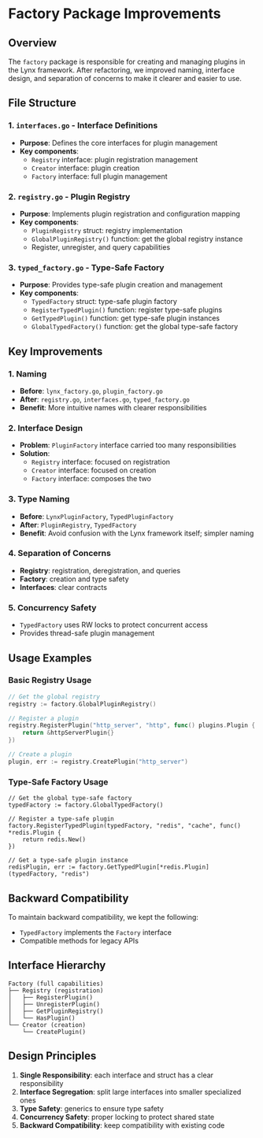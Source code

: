 # Factory Package Improvements

## Overview

The `factory` package is responsible for creating and managing plugins in the Lynx framework. After refactoring, we improved naming, interface design, and separation of concerns to make it clearer and easier to use.

## File Structure

### 1. `interfaces.go` - Interface Definitions
- **Purpose**: Defines the core interfaces for plugin management
- **Key components**:
  - `Registry` interface: plugin registration management
  - `Creator` interface: plugin creation
  - `Factory` interface: full plugin management

### 2. `registry.go` - Plugin Registry
- **Purpose**: Implements plugin registration and configuration mapping
- **Key components**:
  - `PluginRegistry` struct: registry implementation
  - `GlobalPluginRegistry()` function: get the global registry instance
  - Register, unregister, and query capabilities

### 3. `typed_factory.go` - Type-Safe Factory
- **Purpose**: Provides type-safe plugin creation and management
- **Key components**:
  - `TypedFactory` struct: type-safe plugin factory
  - `RegisterTypedPlugin()` function: register type-safe plugins
  - `GetTypedPlugin()` function: get type-safe plugin instances
  - `GlobalTypedFactory()` function: get the global type-safe factory

## Key Improvements

### 1. Naming
- **Before**: `lynx_factory.go`, `plugin_factory.go`
- **After**: `registry.go`, `interfaces.go`, `typed_factory.go`
- **Benefit**: More intuitive names with clearer responsibilities

### 2. Interface Design
- **Problem**: `PluginFactory` interface carried too many responsibilities
- **Solution**:
  - `Registry` interface: focused on registration
  - `Creator` interface: focused on creation
  - `Factory` interface: composes the two

### 3. Type Naming
- **Before**: `LynxPluginFactory`, `TypedPluginFactory`
- **After**: `PluginRegistry`, `TypedFactory`
- **Benefit**: Avoid confusion with the Lynx framework itself; simpler naming

### 4. Separation of Concerns
- **Registry**: registration, deregistration, and queries
- **Factory**: creation and type safety
- **Interfaces**: clear contracts

### 5. Concurrency Safety
- `TypedFactory` uses RW locks to protect concurrent access
- Provides thread-safe plugin management

## Usage Examples

### Basic Registry Usage
```go
// Get the global registry
registry := factory.GlobalPluginRegistry()

// Register a plugin
registry.RegisterPlugin("http_server", "http", func() plugins.Plugin {
    return &httpServerPlugin{}
})

// Create a plugin
plugin, err := registry.CreatePlugin("http_server")
```

### Type-Safe Factory Usage
```golang
// Get the global type-safe factory
typedFactory := factory.GlobalTypedFactory()

// Register a type-safe plugin
factory.RegisterTypedPlugin(typedFactory, "redis", "cache", func() *redis.Plugin {
    return redis.New()
})

// Get a type-safe plugin instance
redisPlugin, err := factory.GetTypedPlugin[*redis.Plugin](typedFactory, "redis")
```

## Backward Compatibility

To maintain backward compatibility, we kept the following:
- `TypedFactory` implements the `Factory` interface
- Compatible methods for legacy APIs

## Interface Hierarchy

```
Factory (full capabilities)
├── Registry (registration)
│   ├── RegisterPlugin()
│   ├── UnregisterPlugin()
│   ├── GetPluginRegistry()
│   └── HasPlugin()
└── Creator (creation)
    └── CreatePlugin()
```

## Design Principles

1. **Single Responsibility**: each interface and struct has a clear responsibility
2. **Interface Segregation**: split large interfaces into smaller specialized ones
3. **Type Safety**: generics to ensure type safety
4. **Concurrency Safety**: proper locking to protect shared state
5. **Backward Compatibility**: keep compatibility with existing code
